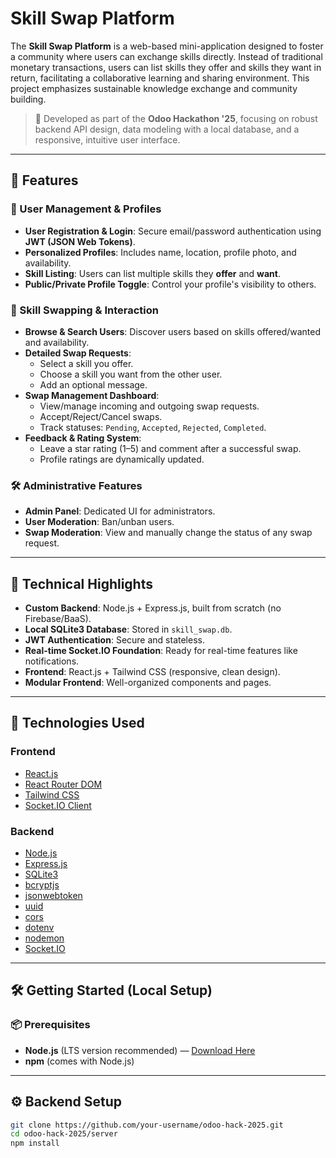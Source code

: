 # Skill Swap Platform

The **Skill Swap Platform** is a web-based mini-application designed to foster a community where users can exchange skills directly. Instead of traditional monetary transactions, users can list skills they offer and skills they want in return, facilitating a collaborative learning and sharing environment. This project emphasizes sustainable knowledge exchange and community building.

> 🏁 Developed as part of the **Odoo Hackathon '25**, focusing on robust backend API design, data modeling with a local database, and a responsive, intuitive user interface.

---

## 🚀 Features

### 👤 User Management & Profiles

- **User Registration & Login**: Secure email/password authentication using **JWT (JSON Web Tokens)**.
- **Personalized Profiles**: Includes name, location, profile photo, and availability.
- **Skill Listing**: Users can list multiple skills they **offer** and **want**.
- **Public/Private Profile Toggle**: Control your profile's visibility to others.

### 🔁 Skill Swapping & Interaction

- **Browse & Search Users**: Discover users based on skills offered/wanted and availability.
- **Detailed Swap Requests**:
  - Select a skill you offer.
  - Choose a skill you want from the other user.
  - Add an optional message.
- **Swap Management Dashboard**:
  - View/manage incoming and outgoing swap requests.
  - Accept/Reject/Cancel swaps.
  - Track statuses: `Pending`, `Accepted`, `Rejected`, `Completed`.
- **Feedback & Rating System**:
  - Leave a star rating (1–5) and comment after a successful swap.
  - Profile ratings are dynamically updated.

### 🛠️ Administrative Features

- **Admin Panel**: Dedicated UI for administrators.
- **User Moderation**: Ban/unban users.
- **Swap Moderation**: View and manually change the status of any swap request.

---

## 🧰 Technical Highlights

- **Custom Backend**: Node.js + Express.js, built from scratch (no Firebase/BaaS).
- **Local SQLite3 Database**: Stored in `skill_swap.db`.
- **JWT Authentication**: Secure and stateless.
- **Real-time Socket.IO Foundation**: Ready for real-time features like notifications.
- **Frontend**: React.js + Tailwind CSS (responsive, clean design).
- **Modular Frontend**: Well-organized components and pages.

---

## 🧱 Technologies Used

### Frontend
- [React.js](https://reactjs.org/)
- [React Router DOM](https://reactrouter.com/)
- [Tailwind CSS](https://tailwindcss.com/)
- [Socket.IO Client](https://socket.io/)

### Backend
- [Node.js](https://nodejs.org/)
- [Express.js](https://expressjs.com/)
- [SQLite3](https://www.sqlite.org/)
- [bcryptjs](https://www.npmjs.com/package/bcryptjs)
- [jsonwebtoken](https://www.npmjs.com/package/jsonwebtoken)
- [uuid](https://www.npmjs.com/package/uuid)
- [cors](https://www.npmjs.com/package/cors)
- [dotenv](https://www.npmjs.com/package/dotenv)
- [nodemon](https://www.npmjs.com/package/nodemon)
- [Socket.IO](https://socket.io/)

---

## 🛠️ Getting Started (Local Setup)

### 📦 Prerequisites

- **Node.js** (LTS version recommended) — [Download Here](https://nodejs.org/)
- **npm** (comes with Node.js)

---

## ⚙️ Backend Setup

```bash
git clone https://github.com/your-username/odoo-hack-2025.git
cd odoo-hack-2025/server
npm install
